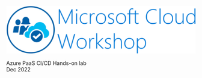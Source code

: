 ![Microsoft Cloud Workshop](images/ms-cloud-workshop.png)

Azure PaaS CI/CD Hands-on lab  
Dec 2022

<br />
